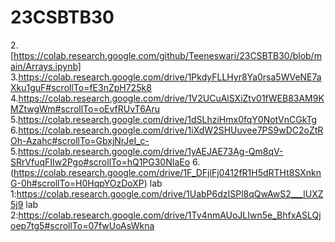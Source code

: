 
# 23CSBTB30
2.[https://colab.research.google.com/github/Teeneswari/23CSBTB30/blob/main/Arrays.ipynb]
3.https://colab.research.google.com/drive/1PkdyFLLHyr8Ya0rsa5WVeNE7aXku1guF#scrollTo=fE3nZpH725k8
4.https://colab.research.google.com/drive/1V2UCuAlSXiZtv01fWEB83AM9KMZtwgWm#scrollTo=oEvfRUvT6Aru
5.https://colab.research.google.com/drive/1dSLhziHmx0fqY0NotVnCGkTg
6.https://colab.research.google.com/drive/1iXdW2SHUuvee7PS9wDC2oZtROh-Azahc#scrollTo=GbxjNrJeI_c-
5.https://colab.research.google.com/drive/1yAEJAE73Ag-Qm8qV-SRrVfuqFIIw2Pgo#scrollTo=hQ1PG30NIaEo
6.(https://colab.research.google.com/drive/1F_DFjlFj0412fR1H5dRTHt8SXnknG-0h#scrollTo=H0HqpYOzDoXP)
lab 1:https://colab.research.google.com/drive/1UabP6dzISPl8qQwAwS2___lUXZ5j9
lab 2:https://colab.research.google.com/drive/1Tv4nmAUoJLIwn5e_BhfxASLQjoep7tg5#scrollTo=07fwUoAsWkna
